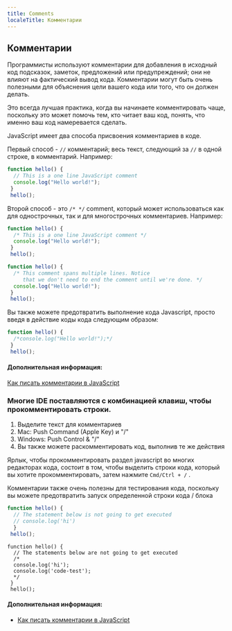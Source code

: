 ```yaml
---
title: Comments
localeTitle: Комментарии
---
```

## Комментарии

Программисты используют комментарии для добавления в исходный код подсказок, заметок, предложений или предупреждений; они не влияют на фактический вывод кода. Комментарии могут быть очень полезными для объяснения цели вашего кода или того, что он должен делать.

Это всегда лучшая практика, когда вы начинаете комментировать чаще, поскольку это может помочь тем, кто читает ваш код, понять, что именно ваш код намеревается сделать.

JavaScript имеет два способа присвоения комментариев в коде.

Первый способ - `//` комментарий; весь текст, следующий за `//` в одной строке, в комментарий. Например:

```javascript
function hello() { 
  // This is a one line JavaScript comment 
  console.log("Hello world!"); 
 } 
 hello(); 
```

Второй способ - это `/* */` comment, который может использоваться как для однострочных, так и для многострочных комментариев. Например:

```javascript
function hello() { 
  /* This is a one line JavaScript comment */ 
  console.log("Hello world!"); 
 } 
 hello(); 
```

```javascript
function hello() { 
  /* This comment spans multiple lines. Notice 
     that we don't need to end the comment until we're done. */ 
  console.log("Hello world!"); 
 } 
 hello(); 
```

Вы также можете предотвратить выполнение кода Javascript, просто введя в действие коды кода следующим образом:

```javascript
function hello() { 
  /*console.log("Hello world!");*/ 
 } 
 hello(); 
```

#### Дополнительная информация:

[Как писать комментарии в JavaScript](https://www.digitalocean.com/community/tutorials/how-to-write-comments-in-javascript)

### Многие IDE поставляются с комбинацией клавиш, чтобы прокомментировать строки.

1.  Выделите текст для комментариев
2.  Mac: Push Command (Apple Key) и "/"
3.  Windows: Push Control & "/"
4.  Вы также можете раскомментировать код, выполнив те же действия

Ярлык, чтобы прокомментировать раздел javascript во многих редакторах кода, состоит в том, чтобы выделить строки кода, который вы хотите прокомментировать, затем нажмите `Cmd/Ctrl + /` .

Комментарии также очень полезны для тестирования кода, поскольку вы можете предотвратить запуск определенной строки кода / блока

```javascript
function hello() { 
  // The statement below is not going to get executed 
  // console.log('hi') 
  } 
 hello(); 
```

```
function hello() { 
  // The statements below are not going to get executed 
  /* 
  console.log('hi'); 
  console.log('code-test'); 
  */ 
 } 
 hello(); 
```

#### Дополнительная информация:

*   [Как писать комментарии в JavaScript](https://www.digitalocean.com/community/tutorials/how-to-write-comments-in-javascript)
